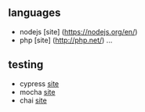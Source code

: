 ## languages
- nodejs [site] (https://nodejs.org/en/)
- php [site] (http://php.net/)
...
## testing
- cypress [site](https://www.cypress.io/)
- mocha [site](https://mochajs.org/)
- chai [site](https://www.chaijs.com/)
